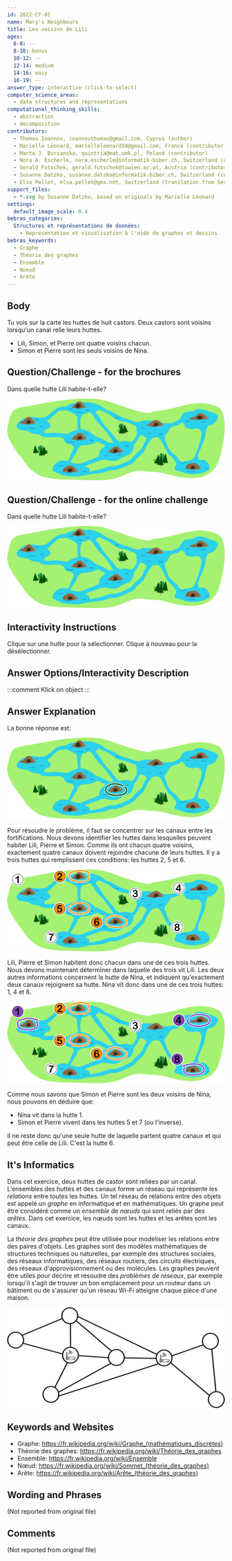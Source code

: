 ```yaml
---
id: 2022-CY-01
name: Mary's Neighbours
title: Les voisins de Lili
ages:
  6-8: --
  8-10: bonus
  10-12: --
  12-14: medium
  14-16: easy
  16-19: --
answer_type: interactive (click-to-select)
computer_science_areas:
  - data structures and representations
computational_thinking_skills:
  - abstraction
  - decomposition
contributors:
  - Thomas Ioannou, ioannouthomas@gmail.com, Cyprus (author)
  - Marielle Léonard, marielleleonard59@gmail.com, France (contributor, graphics)
  - Marta J. Burzanska, quintria@mat.umk.pl, Poland (contributor)
  - Nora A. Escherle, nora.escherle@informatik-biber.ch, Switzerland (contributor, translation from English into German)
  - Gerald Futschek, gerald.futschek@tuwien.ac.at, Austria (contributor)
  - Susanne Datzko, susanne.datzko@informatik-biber.ch, Switzerland (contributor, graphics)
  - Elsa Pellet, elsa.pellet@gmx.net, Switzerland (translation from German into French)
support_files:
  - *.svg by Susanne Datzko, based on originals by Marielle Léonard
settings:
  default_image_scale: 0.4
bebras_categories:
  Structures et représentations de données:
    - Représentation et visualisation à l'aide de graphes et dessins
bebras_keywords:
  - Graphe
  - Théorie des graphes
  - Ensemble
  - Noeud
  - Arête
---
```


[exp1]: graphics/2022-CY-01-explanation1.svg "Explication 1"
[exp2]: graphics/2022-CY-01-explanation2.svg "Explication 2"
[ques]: graphics/2022-CY-01-question.svg "Carte avec huttes"
[sol]: graphics/2022-CY-01-solution.svg "Solution"
[its-info]: graphics/2022-CY-01-itsinformatics.svg "Graphe avec les positions des routeurs (350px)"

## Body

Tu vois sur la carte les huttes de huit castors. Deux castors sont voisins lorsqu'un canal relie leurs huttes.

- Lili, Simon, et Pierre ont quatre voisins chacun.
- Simon et Pierre sont les seuls voisins de Nina.

## Question/Challenge - for the brochures

Dans quelle hutte Lili habite-t-elle?

![ques]

## Question/Challenge - for the online challenge

Dans quelle hutte Lili habite-t-elle?

![ques]

## Interactivity Instructions

Clique sur une hutte pour la sélectionner. Clique à nouveau pour la désélectionner.

## Answer Options/Interactivity Description

<!-- empty -->

:::comment
Klick on object
:::

## Answer Explanation

La bonne réponse est:

![sol]

Pour résoudre le problème, il faut se concentrer sur les canaux entre les fortifications. Nous devons identifier les huttes dans lesquelles peuvent habiter Lili, Pierre et Simon. Comme ils ont chacun quatre voisins, exactement quatre canaux doivent rejoindre chacune de leurs huttes. Il y a trois huttes qui remplissent ces conditions: les huttes 2, 5 et 6.

![exp1]

Lili, Pierre et Simon habitent donc chacun dans une de ces trois huttes. Nous devons maintenant déterminer dans laquelle des trois vit Lili.
Les deux autres informations concernent la hutte de Nina, et indiquent qu'exactement deux canaux rejoignent sa hutte. Nina vit donc dans une de ces trois huttes: 1, 4 et 8.

![exp2]

Comme nous savons que Simon et Pierre sont les deux voisins de Nina, nous pouvons en déduire que:

- Nina vit dans la hutte 1.
- Simon et Pierre vivent dans les huttes 5 et 7 (ou l'inverse).

Il ne reste donc qu'une seule hutte de laquelle partent quatre canaux et qui peut être celle de Lili. C'est la hutte 6.

## It's Informatics

Dans cet exercice, deux huttes de castor sont reliées par un canal. L'ensembles des huttes et des canaux forme un réseau qui représente les _relations_ entre toutes les huttes. Un tel réseau de relations entre des objets est appelé un _graphe_ en informatique et en mathématiques. Un graphe peut être considéré comme un _ensemble_ de _nœuds_ qui sont reliés par des _arêtes_. Dans cet exercice, les nœuds sont les huttes et les arêtes sont les canaux.

La _théorie des graphes_ peut être utilisée pour modéliser les relations entre des paires d'objets. Les graphes sont des modèles mathématiques de structures techniques ou naturelles, par exemple des structures sociales, des réseaux informatiques, des réseaux routiers, des circuits électriques, des réseaux d'approvisionnement ou des molécules. Les graphes peuvent être utiles pour décrire et résoudre des _problèmes de réseaux_, par exemple lorsqu'il s'agit de trouver un bon emplacement pour un routeur dans un bâtiment ou de s'assurer qu'un réseau Wi-Fi atteigne chaque pièce d'une maison.

![its-info]

## Keywords and Websites

- Graphe: https://fr.wikipedia.org/wiki/Graphe_(mathématiques_discrètes)
- Théorie des graphes: https://fr.wikipedia.org/wiki/Théorie_des_graphes
- Ensemble: https://fr.wikipedia.org/wiki/Ensemble
- Nœud: https://fr.wikipedia.org/wiki/Sommet_(théorie_des_graphes)
- Arête: https://fr.wikipedia.org/wiki/Arête_(théorie_des_graphes)

## Wording and Phrases

(Not reported from original file)

## Comments

(Not reported from original file)
